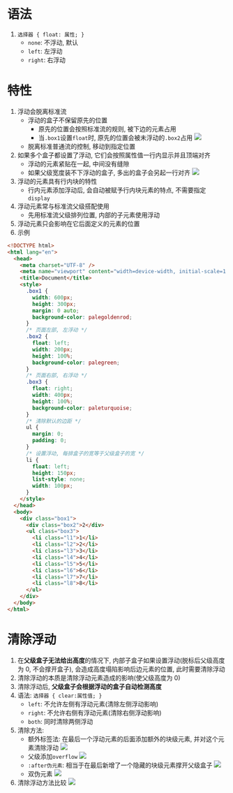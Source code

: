# 语法

1. `选择器 { float: 属性; }`
   - `none`: 不浮动, 默认
   - `left`: 左浮动
   - `right`: 右浮动

# 特性

1. 浮动会脱离标准流
   - 浮动的盒子不保留原先的位置
     - 原先的位置会按照标准流的规则, 被下边的元素占用
     - 当`.box1`设置`float`时, 原先的位置会被未浮动的`.box2`占用
       ![](img/float1.png)
   - 脱离标准普通流的控制, 移动到指定位置
2. 如果多个盒子都设置了浮动, 它们会按照属性值一行内显示并且顶端对齐
   - 浮动的元素紧贴在一起, 中间没有缝隙
   - 如果父级宽度装不下浮动的盒子, 多出的盒子会另起一行对齐
     ![](img/float2.png)
3. 浮动的元素具有行内块的特性
   - 行内元素添加浮动后, 会自动被赋予行内块元素的特点, 不需要指定`display`
4. 浮动元素常与标准流父级搭配使用
   - 先用标准流父级排列位置, 内部的子元素使用浮动
5. 浮动元素只会影响在它后面定义的元素的位置
6. 示例

```html
<!DOCTYPE html>
<html lang="en">
  <head>
    <meta charset="UTF-8" />
    <meta name="viewport" content="width=device-width, initial-scale=1.0" />
    <title>Document</title>
    <style>
      .box1 {
        width: 600px;
        height: 300px;
        margin: 0 auto;
        background-color: palegoldenrod;
      }
      /* 页面左部, 左浮动 */
      .box2 {
        float: left;
        width: 200px;
        height: 100%;
        background-color: palegreen;
      }
      /* 页面右部, 右浮动 */
      .box3 {
        float: right;
        width: 400px;
        height: 100%;
        background-color: paleturquoise;
      }
      /* 清除默认的边距 */
      ul {
        margin: 0;
        padding: 0;
      }
      /* 设置浮动, 每排盒子的宽等于父级盒子的宽 */
      li {
        float: left;
        height: 150px;
        list-style: none;
        width: 100px;
      }
    </style>
  </head>
  <body>
    <div class="box1">
      <div class="box2">2</div>
      <ul class="box3">
        <li class="l1">1</li>
        <li class="l2">2</li>
        <li class="l3">3</li>
        <li class="l4">4</li>
        <li class="l5">5</li>
        <li class="l6">6</li>
        <li class="l7">7</li>
        <li class="l8">8</li>
      </ul>
    </div>
  </body>
</html>
```

# 清除浮动

1. 在**父级盒子无法给出高度**的情况下, 内部子盒子如果设置浮动(脱标后父级高度为 0, 不会撑开盒子), 会造成高度塌陷影响后边元素的位置, 此时需要清除浮动
2. 清除浮动的本质是清除浮动元素造成的影响(使父级高度为 0)
3. 清除浮动后, **父级盒子会根据浮动的盒子自动检测高度**
4. 语法: `选择器 { clear:属性值; }`
   - `left`: 不允许左侧有浮动元素(清除左侧浮动影响)
   - `right`: 不允许右侧有浮动元素(清除右侧浮动影响)
   - `both`: 同时清除两侧浮动
5. 清除方法:
   - 额外标签法: 在最后一个浮动元素的后面添加额外的块级元素, 并对这个元素清除浮动
     ![](img/额外标签法.png)
   - 父级添加`overflow`
     ![](img/添加overflow.png)
   - `:after伪元素`: 相当于在最后新增了一个隐藏的块级元素撑开父级盒子
     ![](img/after伪元素.png)
   - 双伪元素
     ![](img/双伪类.png)
6. 清除浮动方法比较
   ![](img/清除浮动方法比较.png)
